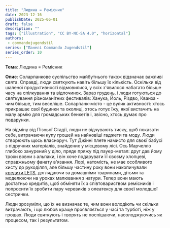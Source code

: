 ```yaml
---
title: "Людина = Ремісник"
date: 2023-12-16
publishDate: 2025-06-01
draft: false
description: ""
tags: ["illustration", "CC BY-NC-SA 4.0", "horizontal"]
authors:
 - commandojugendstil
series: ["Панелі Commando Jugendstil"]
series_order: 10
---
```


**Тема**: 
Людина = Ремісник

**Опис**:
Соларпанкове суспільство майбутнього також відзначає важливі свята.
Справді, люди святкують навіть більшу їх кількість.
Оскільки від шаленої продуктивності відмовилися, у всіх з'явилося набагато більше часу на спілкування та відпочинок.
Зараз грудень, і люди готуються до святкування різноманітних фестивалів: Ханука, Йоль, Різдво, Кванза - чим більше, тим веселіше.
Соларпанк-місто - це вулик активності: хтось прикрашає свої будинки та околиці, хтось готує їжу, якої вистачить на малу армію для громадських бенкетів і, звісно, хтось думає про подарунки.

На відміну від Пізньої Стадії, люди не відчувають тиску, щоб показати себе, витрачаючи купу грошей на найновіші гаджети та моду. Люди створюють щось власноруч. Тут Джінні плете намисто для своєї бабусі з підручних матеріалів, знайдених у місцевому лісі. Ось Марчелло глибоко занурений у діло, пряде пряжу під пауер-метал: друг дав йому трохи вовни з альпаки, і він хоче подарувати її своєму хлопцеві, справжньому фанату в'язання. Лорі, натомість, не має особливого хисту до рукоділля, але більшу частину року вони накопичували [кредити LETS](https://uk.wikipedia.org/wiki/%D0%A1%D0%B8%D1%81%D1%82%D0%B5%D0%BC%D0%B0_%D0%BC%D1%96%D1%81%D1%86%D0%B5%D0%B2%D0%BE%D0%B3%D0%BE_%D0%BE%D0%B1%D0%BC%D1%96%D0%BD%D1%83_%D1%82%D0%B0_%D1%82%D0%BE%D1%80%D0%B3%D1%96%D0%B2%D0%BB%D1%96), доглядаючи за домашніми тваринами, дітьми та моделюючи на уроках малювання з натури. Тепер вони мають достатньо кредитів, щоб обміняти їх з співтовариством ремісників і попросити їх зробити пару черевиків з олеатексу для своєї молодшої сестрички.

Люди зрозуміли, що їх не визначає те, чим вони володіють чи скільки витрачають, і що любов краще проявляється у часі та турботі, ніж у грошах. Люди святкують і творять не поспішаючи, насолоджуючись як процесом, так і результатом.

